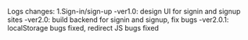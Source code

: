 Logs changes:
1.Sign-in/sign-up 
-ver1.0: design UI for signin and signup sites
-ver2.0: build backend for signin and signup, fix bugs
-ver2.0.1: localStorage bugs fixed, redirect JS bugs fixed
 